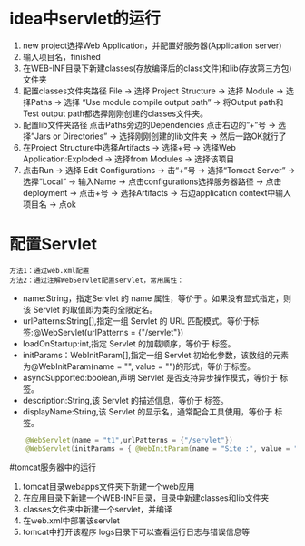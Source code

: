 # idea中servlet的运行
1. new project选择Web Application，并配置好服务器(Application server)
2. 输入项目名，finished
3. 在WEB-INF目录下新建classes(存放编译后的class文件)和lib(存放第三方包)文件夹
4. 配置classes文件夹路径 File -> 选择 Project Structure -> 选择 Module -> 选择Paths -> 选择 “Use module compile output path” -> 将Output path和Test output path都选择刚刚创建的classes文件夹。
5. 配置lib文件夹路径 点击Paths旁边的Dependencies 点击右边的”+”号 -> 选择”Jars or Directories” -> 选择刚刚创建的lib文件夹 -> 然后一路OK就行了
6. 在Project Structure中选择Artifacts -> 选择+号 -> 选择Web Application:Exploded -> 选择from Modules -> 选择该项目
7. 点击Run -> 选择 Edit Configurations -> 击“+”号 -> 选择“Tomcat Server” -> 选择“Local” -> 输入Name -> 点击configurations选择服务器路径 -> 点击deployment -> 点击+号 -> 选择Artifacts -> 右边application context中输入项目名 -> 点ok


# 配置Servlet
    方法1：通过web.xml配置
    方法2：通过注解WebServlet配置servlet，常用属性：
* name:String，指定Servlet 的 name 属性，等价于 <servlet-name>。如果没有显式指定，则该 Servlet 的取值即为类的全限定名。
* urlPatterns:String[],指定一组 Servlet 的 URL 匹配模式。等价于<url-pattern>标签:@WebServlet(urlPatterns = {"/servlet"})
* loadOnStartup:int,指定 Servlet 的加载顺序，等价于 <load-on-startup>标签。
* initParams：WebInitParam[],指定一组 Servlet 初始化参数，该数组的元素为@WebInitParam(name = "", value = "")的形式，等价于<init-param>标签。
* asyncSupported:boolean,声明 Servlet 是否支持异步操作模式，等价于<async-supported> 标签。
* description:String,该 Servlet 的描述信息，等价于 <description>标签。
* displayName:String,该 Servlet 的显示名，通常配合工具使用，等价于 <display-name>标签。
```java
    @WebServlet(name = "t1",urlPatterns = {"/servlet"})
    @WebServlet(initParams = { @WebInitParam(name = "Site :", value = "http://roseindia.net"),@WebInitParam(name = "Rose", value = "India", description = "detail-info") })
```


#tomcat服务器中的运行
1. tomcat目录webapps文件夹下新建一个web应用
2. 在应用目录下新建一个WEB-INF目录，目录中新建classes和lib文件夹
3. classes文件夹中新建一个servlet，并编译
4. 在web.xml中部署该servlet
5. tomcat中打开该程序
logs目录下可以查看运行日志与错误信息等


